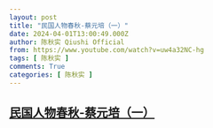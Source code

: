 ```yaml
---
layout: post
title: "民国人物春秋-蔡元培（一）"
date: 2024-04-01T13:00:49.000Z
author: 陈秋实 Qiushi Official
from: https://www.youtube.com/watch?v=uw4a32NC-hg
tags: [ 陈秋实 ]
comments: True
categories: [ 陈秋实 ]
---
```

<!--1711976449000-->
[民国人物春秋-蔡元培（一）](https://www.youtube.com/watch?v=uw4a32NC-hg)
------

<div>

</div>
